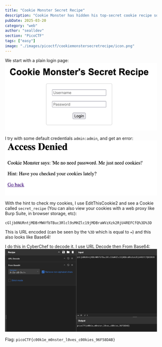 ```yaml
---
title: "Cookie Monster Secret Recipe"
description: "Cookie Monster has hidden his top-secret cookie recipe somewhere on his website. As an aspiring cookie detective, your mission is to uncover this delectable secret. Can you outsmart Cookie Monster and find the hidden recipe? You can access the Cookie Monster here and good luck\n\nHint: Sometimes, the most important information is hidden in plain sight. Have you checked all parts of the webpage?\nHint: Cookies aren't just for eating - they're also used in web technologies!\nHint: Web browsers often have tools that can help you inspect various aspects of a webpage, including things you can't see directly."
pubDate: 2025-03-20
category: "web"
author: "sealldev"
section: "PicoCTF"
tags: ["easy"]
image: "./images/picoctf/cookiemonstersecretrecipe/icon.png"
---
```


We start with a plain login page:
![home.png](images/picoctf/cookiemonstersecretrecipe/home.png)

I try with some default credentials `admin:admin`, and get an error:
![loginerror.png](images/picoctf/cookiemonstersecretrecipe/loginerror.png)

With the hint to check my cookies, I use EditThisCookie2 and see a Cookie called `secret_recipe` (You can also view your cookies with a web proxy like Burp Suite, in browser storage, etc):
```
cGljb0NURntjMDBrMWVfbTBuc3Rlcl9sMHZlc19jMDBraWVzXzk2RjU4REFCfQ%3D%3D
```

This is URL encoded (can be seen by the `%3D` which is equal to `=`) and this also looks like Base64!

I do this in CyberChef to decode it. I use URL Decode then From Base64:
![flag.png](images/picoctf/cookiemonstersecretrecipe/flag.png)

Flag: `picoCTF{c00k1e_m0nster_l0ves_c00kies_96F58DAB}`
